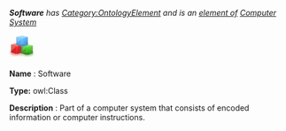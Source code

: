 ___Software__ 
 has
 [Category:OntologyElement](../../Category/OntologyElement "Category:OntologyElement") 
 and is an
 [element of](../../Property/ElementOf "Property:ElementOf") 
[Computer System](../../Submissions/Computer_System "Submissions:Computer System")_




  





[![Class](../images/thumb/2/27/Class.gif/45px-Class.gif)](../../Image/Class.gif "Class")


__Name__ 
 : Software
 



__Type:__ 
 owl:Class
 



__Description__ 
 : Part of a computer system that consists of encoded information or computer instructions.